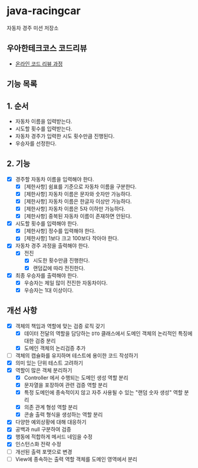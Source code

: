 # java-racingcar

자동차 경주 미션 저장소

## 우아한테크코스 코드리뷰

- [온라인 코드 리뷰 과정](https://github.com/woowacourse/woowacourse-docs/blob/master/maincourse/README.md)



## 기능 목록

## 1. 순서

- 자동차 이름을 입력받는다.
- 시도할 횟수를 입력받는다.
- 자동차 경주가 입력한 시도 횟수만큼 진행된다.
- 우승자를 선정한다.


## 2. 기능
  - [x] 경주할 자동차 이름을 입력해야 한다.
    - [x] [제한사항] 쉼표를 기준으로 자동차 이름을 구분한다.
    - [x] [제한사항] 자동차 이름은 문자와 숫자만 가능하다.
    - [x] [제한사항] 자동차 이름은 한글자 이상만 가능하다.
    - [x] [제한사항] 자동차 이름은 5자 이하만 가능하다.
    - [x] [제한사항] 중복된 자동차 이름이 존재하면 안된다.
  - [x] 시도할 횟수를 입력해야 한다.
    - [x] [제한사항] 정수를 입력해야 한다.
    - [x] [제한사항] 1보다 크고 100보다 작아야 한다.
  - [x] 자동차 경주 과정을 출력해야 한다.
    - [x] 전진
      - [x] 시도한 횟수만큼 진행한다.
      - [x] 랜덤값에 따라 전진한다.
  - [x] 최종 우승자를 출력해야 한다.
    - [x] 우승자는 제일 많이 전진한 자동차이다.
    - [x] 우승자는 1대 이상이다.

## 개선 사항
- [x] 객체의 책임과 역할에 맞는 검증 로직 갖기
  - [x] 데이터 전달의 역할을 담당하는 `DTO` 클래스에서 도메인 객체의 논리적인 특징에 대한 검증 분리
  - [x] 도메인 객체의 논리검증 추가
- [ ] 객체의 캡슐화를 유지하며 테스트에 용이한 코드 작성하기
- [x] 의미 있는 단위 테스트 고려하기
- [x] 역할이 많은 객체 분리하기
  - [x] Controller 에서 수행되는 도메인 생성 역할 분리
  - [x] 문자열을 포장하여 관련 검증 역할 분리
  - [x] 특정 도메인에 종속적이지 않고 자주 사용될 수 있는 "랜덤 숫자 생성" 역할 분리
  - [x] 의존 관계 형성 역할 분리
  - [x] 콘솔 출력 형식을 생성하는 역할 분리 
- [x] 다양한 예외상황에 대해 대응하기
- [x] 공백과 null 구분하여 검증
- [x] 행동에 적합하게 메서드 네임을 수정
- [x] 인스턴스화 전략 수정
- [ ] 개선된 출력 포맷으로 변경
- [ ] View에 종속하는 출력 역할 객체를 도메인 영역에서 분리 
